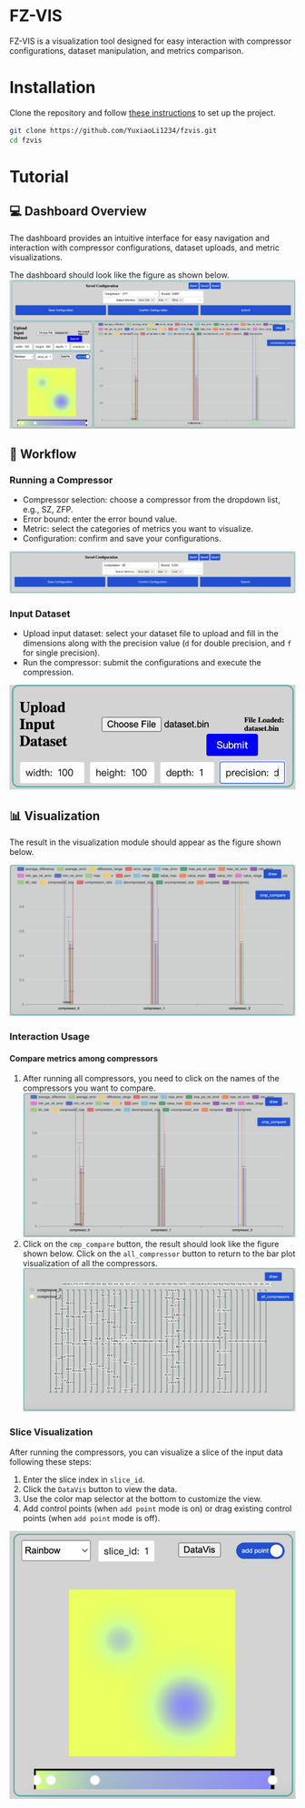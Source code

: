 # FZ-VIS

FZ-VIS is a visualization tool designed for easy interaction with compressor configurations, dataset manipulation, and metrics comparison.  


# Installation

Clone the repository and follow [these instructions](./docs/install.md) to set up the project.

```sh
git clone https://github.com/YuxiaoLi1234/fzvis.git
cd fzvis
```

# Tutorial

## :computer: Dashboard Overview

The dashboard provides an intuitive interface for easy navigation and interaction with compressor configurations, dataset uploads, and metric visualizations.

The dashboard should look like the figure as shown below.
![Dashboard overview](./docs/pics/dashboard.png)

## :arrows_counterclockwise: Workflow

### Running a Compressor

- Compressor selection: choose a compressor from the dropdown list, e.g., SZ, ZFP.
- Error bound: enter the error bound value.
- Metric: select the categories of metrics you want to visualize.
- Configuration: confirm and save your configurations.

![Compressor configuration](./docs/pics/compressor.png)

### Input Dataset
- Upload input dataset: select your dataset file to upload and fill in the dimensions along with the precision value (`d` for double precision, and `f` for single precision).
- Run the compressor: submit the configurations and execute the compression.

![Input dataset](./docs/pics/dataset.png)

## :bar_chart: Visualization

The result in the visualization module should appear as the figure shown below.

![Visualization](./docs/pics/metrics-visualization.png)

### Interaction Usage

#### Compare metrics among compressors

1. After running all compressors, you need to click on the names of the compressors you want to compare.
   ![Compressor selection](./docs/pics/select-compressor.png)
2. Click on the `cmp_compare` button, the result should look like the figure shown below. Click on the `all_compressor` button to return to the bar plot visualization of all the compressors.
   ![Comparison result](./docs/pics/comparison.png)
   
### Slice Visualization

After running the compressors, you can visualize a slice of the input data following these steps:
1. Enter the slice index in `slice_id`.
2. Click the `DataVis` button to view the data.
3. Use the color map selector at the bottom to customize the view.
4. Add control points (when `add point` mode is on) or drag existing control points (when `add point` mode is off).

![Slice visualization](./docs/pics/slice-visualization.png)

